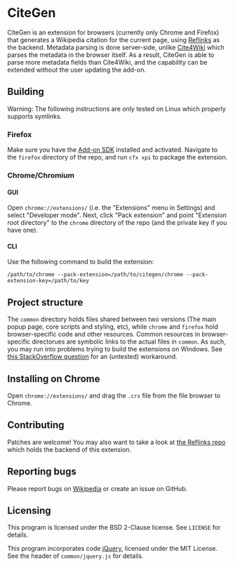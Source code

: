 # CiteGen
CiteGen is an extension for browsers (currently only Chrome and Firefox) that generates a Wikipedia citation for the current page, using [Reflinks](https://en.wikipedia.org/wiki/User:Zhaofeng_Li/Reflinks) as the backend. Metadata parsing is done server-side, unlike [Cite4Wiki](https://en.wikipedia.org/wiki/Wikipedia:Cite4Wiki) which parses the metadata in the browser itself. As a result, CiteGen is able to parse more metadata fields than Cite4Wiki, and the capability can be extended without the user updating the add-on.

## Building
Warning: The following instructions are only tested on Linux which properly supports symlinks.
### Firefox
Make sure you have the [Add-on SDK](https://developer.mozilla.org/en-US/Add-ons/SDK/Tutorials/Installation) installed and activated. Navigate to the `firefox` directory of the repo, and run `cfx xpi` to package the extension.

### Chrome/Chromium
#### GUI
Open `chrome://extensions/` (i.e. the "Extensions" menu in Settings) and select "Developer mode". Next, click "Pack extension" and point "Extension root directory" to the `chrome` directory of the repo (and the private key if you have one).
#### CLI
Use the following command to build the extension:
```
/path/to/chrome --pack-extension=/path/to/citegen/chrome --pack-extension-key=/path/to/key
```

## Project structure
The `common` directory holds files shared between two versions (The main popup page, core scripts and styling, etc), while `chrome` and `firefox` hold browser-specific code and other resources. Common resources in browser-specific directorues are symbolic links to the actual files in `common`. As such, you may run into problems trying to build the extensions on Windows. See [this StackOverflow question](http://stackoverflow.com/questions/5917249/git-symlinks-in-windows) for an (untested) workaround.

## Installing on Chrome
Open `chrome://extensions/` and drag the `.crx` file from the file browser to Chrome.

## Contributing
Patches are welcome! You may also want to take a look at [the Reflinks repo](https://github.com/zhaofengli/reflinks) which holds the backend of this extension.

## Reporting bugs
Please report bugs on [Wikipedia](https://en.wikipedia.org/wiki/User_talk:Zhaofeng_Li/CiteGen) or create an issue on GitHub.

## Licensing
This program is licensed under the BSD 2-Clause license. See `LICENSE` for details.

This program incorporates code [jQuery](https://jquery.com), licensed under the MIT License. See the header of `common/jquery.js` for details.
